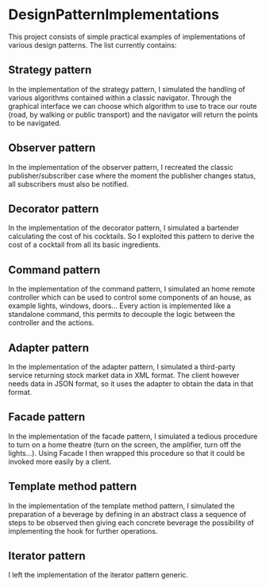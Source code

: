 # DesignPatternImplementations

This project consists of simple practical examples of implementations of various design patterns. The list currently contains:

## Strategy pattern
In the implementation of the strategy pattern, I simulated the handling of various algorithms contained within a classic navigator. Through the graphical interface we can choose which algorithm to use to trace our route (road, by walking or public transport) and the navigator will return the points to be navigated.

## Observer pattern
In the implementation of the observer pattern, I recreated the classic publisher/subscriber case where the moment the publisher changes status, all subscribers must also be notified.

## Decorator pattern
In the implementation of the decorator pattern, I simulated a bartender calculating the cost of his cocktails. So I exploited this pattern to derive the cost of a cocktail from all its basic ingredients.

## Command pattern
In the implementation of the command pattern, I simulated an home remote controller which can be used to control some components of an house, as example lights, windows, doors... Every action is implemented like a standalone command, this permits to decouple the logic between the controller and the actions.

## Adapter pattern
In the implementation of the adapter pattern, I simulated a third-party service returning stock market data in XML format. The client however needs data in JSON format, so it uses the adapter to obtain the data in that format.

## Facade pattern
In the implementation of the facade pattern, I simulated a tedious procedure to turn on a home theatre (turn on the screen, the amplifier, turn off the lights...). Using Facade I then wrapped this procedure so that it could be invoked more easily by a client.

## Template method pattern
In the implementation of the template method pattern, I simulated the preparation of a beverage by defining in an abstract class a sequence of steps to be observed then giving each concrete beverage the possibility of implementing the hook for further operations.

## Iterator pattern
I left the implementation of the iterator pattern generic.

